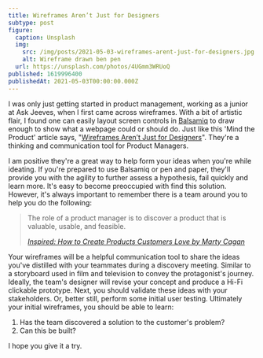 ```yaml
---
title: Wireframes Aren’t Just for Designers
subtype: post
figure:
  caption: Unsplash
  img:
    src: /img/posts/2021-05-03-wireframes-arent-just-for-designers.jpg
    alt: Wireframe drawn ben pen
  url: https://unsplash.com/photos/4UGmm3WRUoQ
published: 1619996400
publishedAt: 2021-05-03T00:00:00.000Z
---
```

I was only just getting started in product management, working as a junior at Ask Jeeves, when I first came across wireframes. With a bit of artistic flair, I found one can easily layout screen controls in [Balsamiq](https://balsamiq.com/) to draw enough to show what a webpage could or should do. Just like this 'Mind the Product' article says, "[Wireframes Aren’t Just for Designers](https://www.mindtheproduct.com/wireframes-arent-just-for-designers/)". They're a thinking and communication tool for Product Managers.

I am positive they're a great way to help form your ideas when you're while ideating. If you're prepared to use Balsamiq or pen and paper, they'll provide you with the agility to further assess a hypothesis, fail quickly and learn more. It's easy to become preoccupied with find this solution. However, it's always important to remember there is a team around you to help you do the following:

> The role of a product manager is to discover a product that is valuable, usable, and feasible.
>
> <cite>[Inspired: How to Create Products Customers Love by Marty Cagan](https://www.amazon.co.uk/gp/product/0981690408/)</cite>

Your wireframes will be a helpful communication tool to share the ideas you've distilled with your teammates during a discovery meeting. Similar to a storyboard used in film and television to convey the protagonist's journey. Ideally, the team's designer will revise your concept and produce a Hi-Fi clickable prototype. Next, you should validate these ideas with your stakeholders. Or, better still, perform some initial user testing. Ultimately your initial wireframes, you should be able to learn:

1. Has the team discovered a solution to the customer's problem?
2. Can this be built?

I hope you give it a try.
